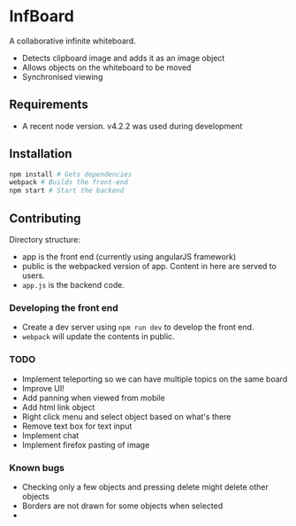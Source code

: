 # InfBoard

A collaborative infinite whiteboard.

* Detects clipboard image and adds it as an image object
* Allows objects on the whiteboard to be moved
* Synchronised viewing

## Requirements

* A recent node version. v4.2.2 was used during development

## Installation

```sh
npm install # Gets dependencies
webpack # Builds the front-end
npm start # Start the backend
```

## Contributing

Directory structure:
 - app is the front end (currently using angularJS framework)
 - public is the webpacked version of app. Content in here are served to users.
 - `app.js` is the backend code.

### Developing the front end

 - Create a dev server using `npm run dev` to develop the front end.
 - `webpack` will update the contents in public.

### TODO

* Implement teleporting so we can have multiple topics on the same board
* Improve UI!
* Add panning when viewed from mobile
* Add html link object
* Right click menu and select object based on what's there
* Remove text box for text input
* Implement chat
* Implement firefox pasting of image


### Known bugs
* Checking only a few objects and pressing delete might delete other objects
* Borders are not drawn for some objects when selected
*
